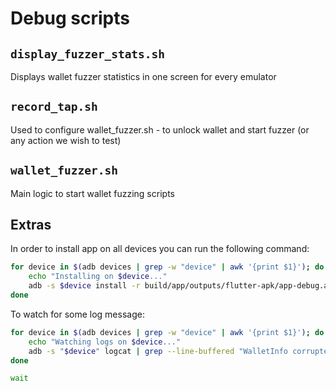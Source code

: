 # Debug scripts

## `display_fuzzer_stats.sh`

Displays wallet fuzzer statistics in one screen for every emulator

## `record_tap.sh`

Used to configure wallet_fuzzer.sh - to unlock wallet and start fuzzer (or any action we wish to test)

## `wallet_fuzzer.sh`

Main logic to start wallet fuzzing scripts

## Extras

In order to install app on all devices you can run the following command:

```bash
for device in $(adb devices | grep -w "device" | awk '{print $1}'); do
    echo "Installing on $device..."
    adb -s $device install -r build/app/outputs/flutter-apk/app-debug.apk
done
```

To watch for some log message:

```bash
for device in $(adb devices | grep -w "device" | awk '{print $1}'); do
    echo "Watching logs on $device..."
    adb -s "$device" logcat | grep --line-buffered "WalletInfo corrupted" | sed "s/^/[$device] /" &
done

wait
```